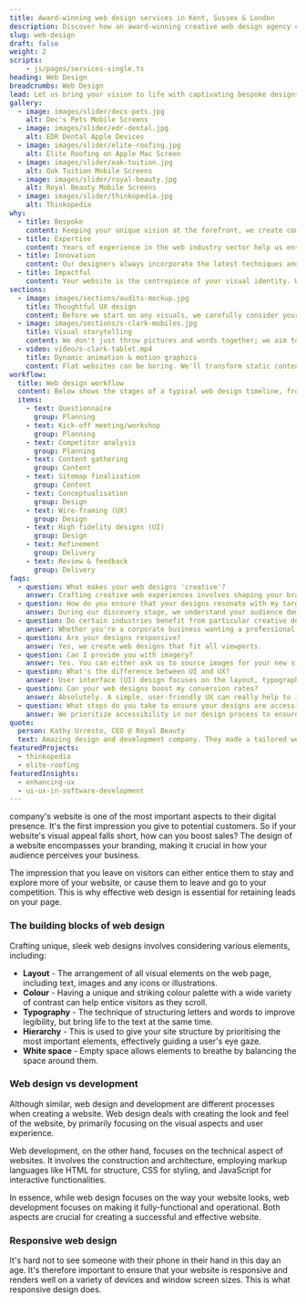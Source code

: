 ```yaml
---
title: Award-winning web design services in Kent, Sussex & London
description: Discover how an award-winning creative web design agency can help you unleash creative freedom by creating bespoke designs for your business.
slug: web-design
draft: false
weight: 2
scripts:
    - js/pages/services-single.ts
heading: Web Design
breadcrumbs: Web Design
lead: Let us bring your vision to life with captivating bespoke designs for your website. We craft industry-leading web designs to optimise user experience and boost your conversions.
gallery:
  - image: images/slider/decs-pets.jpg
    alt: Dec's Pets Mobile Screens
  - image: images/slider/edr-dental.jpg
    alt: EDR Dental Apple Devices
  - image: images/slider/elite-roofing.jpg
    alt: Elite Roofing on Apple Mac Screen
  - image: images/slider/oak-tuition.jpg
    alt: Oak Tuition Mobile Screens
  - image: images/slider/royal-beauty.jpg
    alt: Royal Beauty Mobile Screens
  - image: images/slider/thinkopedia.jpg
    alt: Thinkopedia
why:
  - title: Bespoke
    content: Keeping your unique vision at the forefront, we create completely bespoke designs by perfectly aligning with your brand identity and goals.
  - title: Expertise
    content: Years of experience in the web industry sector help us ensure every project we take on is handled with professional insight and creativity.
  - title: Innovation
    content: Our designers always incorporate the latest techniques and technologies to deliver cutting-edge websites so that you're always one step ahead.
  - title: Impactful
    content: Your website is the centrepiece of your visual identity. We make every click count through creative design and UX that converts.
sections:
  - image: images/sections/audits-mockup.jpg
    title: Thoughtful UX design
    content: Before we start on any visuals, we carefully consider your goals, crafting a strategy where every interaction satisfies your audience's needs. Wireframes and mood boards are created, enabling the initial layout of content and functionality, establishing the project's style and tone.
  - image: images/sections/s-clark-mobiles.jpg
    title: Visual storytelling
    content: We don't just throw pictures and words together; we aim to take your users on a captivating journey through your new website. With bespoke visuals, we craft engaging, compelling digital stories for your audience, resulting in more conversions and sales.
  - video: video/s-clark-tablet.mp4
    title: Dynamic animation & motion graphics
    content: Flat websites can be boring. We'll transform static content into immersive visual experiences that are completely tailored towards your brand. Using cutting-edge tech, we're able to push the boundaries of creativity by delivering fluid, dynamic animation that keeps your users engaged.
workflow:
  title: Web design workflow
  content: Below shows the stages of a typical web design timeline, from the initial questionnaire to delivery.
  items:
    - text: Questionnaire
      group: Planning
    - text: Kick-off meeting/workshop
      group: Planning
    - text: Competitor analysis
      group: Planning
    - text: Content gathering
      group: Content
    - text: Sitemap finalisation
      group: Content
    - text: Conceptualisation
      group: Design
    - text: Wire-framing (UX)
      group: Design
    - text: High fidelity designs (UI)
      group: Design
    - text: Refinement
      group: Delivery
    - text: Review & feedback
      group: Delivery
faqs:
  - question: What makes your web designs 'creative'?
    answer: Crafting creative web experiences involves shaping your brand's narrative into a story that engages your users as they scroll and navigate through your site. We create distinctive designs that fuse aesthetics, interactivity, and a touch of class.
  - question: How do you ensure that your designs resonate with my target audience?
    answer: During our discovery stage, we understand your audience demographics, preferences, and behaviors through extensive competitor analysis and research. This guides us in our design decisions to ensure that all of the visual elements, messaging, and functionality align closely with what resonates with your audience.
  - question: Do certain industries benefit from particular creative design strategies?
    answer: Whether you're a corporate business wanting a professional look or more of a creative, boutique company, all web design decisions will be tailored towards you and the message you're looking to convey.
  - question: Are your designs responsive?
    answer: Yes, we create web designs that fit all viewports.
  - question: Can I provide you with imagery?
    answer: Yes. You can either ask us to source images for your new site or you can provide them yourself. Alternatively, get in touch so we can source a photographer to take some professional shots of your business.
  - question: What's the difference between UI and UX?
    answer: User interface (UI) design focuses on the layout, typography, and arrangement of components, whereas user experience (UX) design focuses on the experience of using the website, such as user behavior, usability, accessibility, and animations.
  - question: Can your web designs boost my conversion rates?
    answer: Absolutely. A simple, user-friendly UX can really help to improve your conversion rates by creating a streamlined way of navigating users to take the actions you want them to.
  - question: What steps do you take to ensure your designs are accessible to all users?
    answer: We prioritize accessibility in our design process to ensure inclusivity for all users. Some of our steps include conforming to web accessibility standards such as WCAG (Web Content Accessibility Guidelines), incorporating semantic HTML markup, keyboard navigation, and alternative text, so that your website is available for all.
quote:
  person: Kathy Urresto, CEO @ Royal Beauty
  text: Amazing design and development company. They made a tailored website for me within a short time, and with great ideas. They listened to all my needs, were very responsive and super professional. Highly recommend. Thanks Ainsley!!
featuredProjects:
  - thinkopedia
  - elite-roofing
featuredInsights:
  - enhancing-ux
  - ui-ux-in-software-development
---
```


company's website is one of the most important aspects to their digital presence. It's the first impression you give
to potential customers. So if your website's visual appeal falls short, how can you boost sales? The design of a website
encompasses your branding, making it crucial in how your audience perceives your business.

The impression that you leave on visitors can either entice them to stay and explore more of your website, or cause them
to leave and go to your competition. This is why effective web design is essential for retaining leads on your page.

### The building blocks of web design

Crafting unique, sleek web designs involves considering various elements, including:

- **Layout** - The arrangement of all visual elements on the web page, including text, images and any icons or
  illustrations.
- **Colour** - Having a unique and striking colour palette with a wide variety of contrast can help entice visitors as
  they scroll.
- **Typography** - The technique of structuring letters and words to improve legibility, but bring life to the text at
  the same time.
- **Hierarchy** - This is used to give your site structure by prioritising the most important elements, effectively
  guiding a user's eye gaze.
- **White space** - Empty space allows elements to breathe by balancing the space around them.

### Web design vs development

Although similar, web design and development are different processes when creating a website. Web design deals with
creating the look and feel of the website, by primarily focusing on the visual aspects and user experience.

Web development, on the other hand, focuses on the technical aspect of websites. It involves the construction and
architecture, employing markup languages like HTML for structure, CSS for styling, and JavaScript for interactive
functionalities.

In essence, while web design focuses on the way your website looks, web development focuses on making it
fully-functional and operational. Both aspects are crucial for creating a successful and effective website.

### Responsive web design

It's hard not to see someone with their phone in their hand in this day an age. It's therefore important to ensure that
your website is responsive and renders well on a variety of devices and window screen sizes. This is what responsive
design does.
